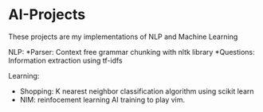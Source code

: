 # AI-Projects
These projects are my implementations of NLP and Machine Learning

NLP:
*Parser: Context free grammar chunking with nltk library
*Questions: Information extraction using tf-idfs

Learning:
* Shopping: K nearest neighbor classification algorithm using scikit learn
* NIM: reinfocement learning AI training to play vim.


